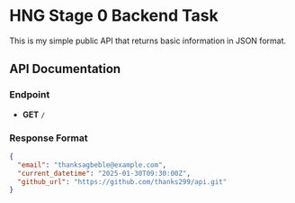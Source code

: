 # HNG Stage 0 Backend Task

This is my simple public API that returns basic information in JSON format.

## API Documentation

### Endpoint
- **GET** `/`

### Response Format
```json
{
  "email": "thanksagbeble@example.com",
  "current_datetime": "2025-01-30T09:30:00Z",
  "github_url": "https://github.com/thanks299/api.git"
}
